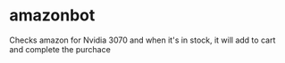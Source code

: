 # amazonbot

Checks amazon for Nvidia 3070 and when it's in stock, it will add to cart and complete the purchace
